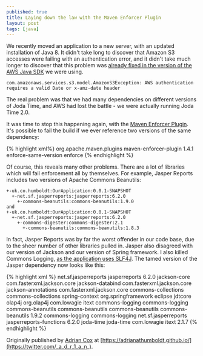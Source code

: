 ```yaml
---
published: true
title: Laying down the law with the Maven Enforcer Plugin
layout: post
tags: [java]
---
```

We recently moved an application to a new server, with an updated installation of Java 8. It didn't take long to discover that Amazon S3 accesses were failing with an authentication error, and it didn't take much longer to discover that this problem was [already fixed in the version of the AWS Java SDK](https://github.com/aws/aws-sdk-java/issues/484) we were using.

```
com.amazonaws.services.s3.model.AmazonS3Exception: AWS authentication requires a valid Date or x-amz-date header
```

The real problem was that we had many dependencies on different versions of Joda Time, and AWS had lost the battle - we were actually running Joda Time 2.0. 

It was time to stop this happening again, with the [Maven Enforcer Plugin](http://maven.apache.org/enforcer/maven-enforcer-plugin/). It's possible to fail the build if we ever reference two versions of the same dependency:
<!--more-->
{% highlight xml%}
<plugin>
    <groupId>org.apache.maven.plugins</groupId>
    <artifactId>maven-enforcer-plugin</artifactId>
    <version>1.4.1</version>
    <executions>
        <execution>
            <id>enforce-same-version</id>
            <configuration>
                <rules>
                    <dependencyConvergence/>
                </rules>
            </configuration>
            <goals>
                <goal>enforce</goal>
            </goals>
        </execution>
    </executions>
</plugin>
{% endhighlight %}

Of course, this reveals many other problems. There are a lot of libraries which will fail enforcement all by themselves. For example, Jasper Reports includes two versions of Apache Commons Beanutils:

```
+-uk.co.humboldt:OurApplication:0.0.1-SNAPSHOT
  +-net.sf.jasperreports:jasperreports:6.2.0
    +-commons-beanutils:commons-beanutils:1.9.0
and
+-uk.co.humboldt:OurApplication:0.0.1-SNAPSHOT
  +-net.sf.jasperreports:jasperreports:6.2.0
    +-commons-digester:commons-digester:2.1
      +-commons-beanutils:commons-beanutils:1.8.3
```

In fact, Jasper Reports was by far the worst offender in our code base, due to the sheer number of other libraries pulled in. Jasper also disagreed with our version of Jackson and our version of Spring framework. I also killed Commons Logging, [as the application uses SLF4J](http://www.slf4j.org/legacy.html).  The tamed version of the Jasper dependency now looks like this:

{% highlight xml %}
        <dependency>
            <groupId>net.sf.jasperreports</groupId>
            <artifactId>jasperreports</artifactId>
            <version>6.2.0</version>
            <exclusions>
                <exclusion>
                    <artifactId>jackson-core</artifactId>
                    <groupId>com.fasterxml.jackson.core</groupId>
                </exclusion>
                <exclusion>
                    <artifactId>jackson-databind</artifactId>
                    <groupId>com.fasterxml.jackson.core</groupId>
                </exclusion>
                <exclusion>
                    <artifactId>jackson-annotations</artifactId>
                    <groupId>com.fasterxml.jackson.core</groupId>
                </exclusion>
                <exclusion>
                    <artifactId>commons-collections</artifactId>
                    <groupId>commons-collections</groupId>
                </exclusion>
                <exclusion>
                    <artifactId>spring-context</artifactId>
                    <groupId>org.springframework</groupId>
                </exclusion>
                <exclusion>
                    <groupId>eclipse</groupId>
                    <artifactId>jdtcore</artifactId>
                </exclusion>
                <exclusion>
                    <artifactId>olap4j</artifactId>
                    <groupId>org.olap4j</groupId>
                </exclusion>
                <exclusion>
                    <groupId>com.lowagie</groupId>
                    <artifactId>itext</artifactId>
                </exclusion>
                <exclusion>
                    <artifactId>commons-logging</artifactId>
                    <groupId>commons-logging</groupId>
                </exclusion>
                <exclusion>
                    <artifactId>commons-beanutils</artifactId>
                    <groupId>commons-beanutils</groupId>
                </exclusion>
            </exclusions>
        </dependency>
        <dependency>
            <groupId>commons-beanutils</groupId>
            <artifactId>commons-beanutils</artifactId>
            <version>1.9.2</version>
            <exclusions>
                <exclusion>
                    <groupId>commons-logging</groupId>
                    <artifactId>commons-logging</artifactId>
                </exclusion>
            </exclusions>
        </dependency>
        <dependency>
            <groupId>net.sf.jasperreports</groupId>
            <artifactId>jasperreports-functions</artifactId>
            <version>6.2.0</version>
            <exclusions>
                <exclusion>
                    <groupId>joda-time</groupId>
                    <artifactId>joda-time</artifactId>
                </exclusion>
            </exclusions>
        </dependency>
        <!-- Import Standard itext - the Jaspersoft fixes are for transparent charts, and don't seem to affect us. -->
        <dependency>
            <groupId>com.lowagie</groupId>
            <artifactId>itext</artifactId>
            <version>2.1.7</version>
        </dependency>
{% endhighlight %}

Originally published by [Adrian Cox](https://twitter.com/_a_d_r_1_a_n_) at 
[https://adrianathumboldt.github.io/](https://twitter.com/_a_d_r_1_a_n_).
